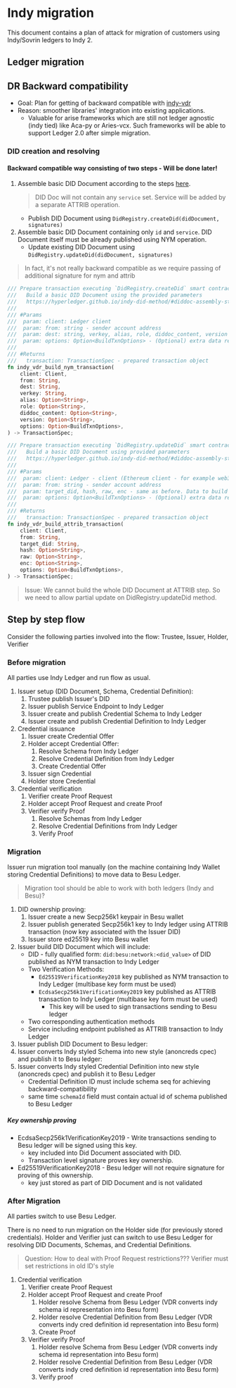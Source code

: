 # Indy migration

This document contains a plan of attack for migration of customers using Indy/Sovrin ledgers to Indy 2.

## Ledger migration

## DR Backward compatibility

* Goal: Plan for getting of backward compatible with [indy-vdr](https://github.com/hyperledger/indy-vdr)
* Reason: smoother libraries' integration into existing applications.
    * Valuable for arise frameworks which are still not ledger agnostic (indy tied) like Aca-py or Aries-vcx. Such frameworks will be able to support Ledger 2.0 after simple migration.

### DID creation and resolving

#### Backward compatible way consisting of two steps - Will be done later!

1. Assemble basic DID Document according to the steps [here](https://hyperledger.github.io/indy-did-method/#diddoc-assembly-steps).
   > DID Doc will not contain any `service` set. Service will be added by a separate ATTRIB operation.
    * Publish DID Document using `DidRegistry.createDid(didDocument, signatures)`
2. Assemble basic DID Document containing only `id` and `service`.  DID Document itself must be already published using NYM operation.
    * Update existing DID Document using `DidRegistry.updateDid(didDocument, signatures)`

> In fact, it's not really backward compatible as we require passing of additional signature for nym and attrib

```rust
/// Prepare transaction executing `DidRegistry.createDid` smart contract method 
///   Build a basic DID Document using the provided parameters
///   https://hyperledger.github.io/indy-did-method/#diddoc-assembly-steps
///
/// #Params
///  param: client: Ledger client
///  param: from: string - sender account address
///  param: dest: string, verkey, alias, role, diddoc_content, version - same as before. Data to build DID Document.
///  param: options: Option<BuildTxnOptions> - (Optional) extra data required for transaction preparation
///
/// #Returns
///   transaction: TransactionSpec - prepared transaction object 
fn indy_vdr_build_nym_transaction(
    client: Client,
    from: String,
    dest: String,
    verkey: String,
    alias: Option<String>,
    role: Option<String>,
    diddoc_content: Option<String>,
    version: Option<String>,
    options: Option<BuildTxnOptions>,
) -> TransactionSpec;

/// Prepare transaction executing `DidRegistry.updateDid` smart contract method 
///   Build a basic DID Document using provided parameters
///   https://hyperledger.github.io/indy-did-method/#diddoc-assembly-steps
///
/// #Params
///  param: client: Ledger - client (Ethereum client - for example web3::Http)
///  param: from: string - sender account address
///  param: target_did, hash, raw, enc - same as before. Data to build DID Document.
///  param: options: Option<BuildTxnOptions> - (Optional) extra data required for transaction preparation
///
/// #Returns
///   transaction: TransactionSpec - prepared transaction object 
fn indy_vdr_build_attrib_transaction(
    client: Client,
    from: String,
    target_did: String,
    hash: Option<String>,
    raw: Option<String>,
    enc: Option<String>,
    options: Option<BuildTxnOptions>,
) -> TransactionSpec;
```

> Issue: We cannot build the whole DID Document at ATTRIB step. So we need to allow partial update on DidRegistry.updateDid method.

## Step by step flow

Consider the following parties involved into the flow: Trustee, Issuer, Holder, Verifier

### Before migration

All parties use Indy Ledger and run flow as usual.

1. Issuer setup (DID Document, Schema, Credential Definition):
    1. Trustee publish Issuer's DID
    2. Issuer publish Service Endpoint to Indy Ledger
    3. Issuer create and publish Credential Schema to Indy Ledger
    4. Issuer create and publish Credential Definition to Indy Ledger
2. Credential issuance
    1. Issuer create Credential Offer
    2. Holder accept Credential Offer:
        1. Resolve Schema from Indy Ledger
        2. Resolve Credential Definition from Indy Ledger
        3. Create Credential Offer
    3. Issuer sign Credential
    4. Holder store Credential
3. Credential verification
    1. Verifier create Proof Request
    2. Holder accept Proof Request and create Proof
    3. Verifier verify Proof
        1. Resolve Schemas from Indy Ledger
        2. Resolve Credential Definitions from Indy Ledger
        3. Verify Proof

### Migration

Issuer run migration tool manually (on the machine containing Indy Wallet storing Credential Definitions) to move data to Besu Ledger.

> Migration tool should be able to work with both ledgers (Indy and Besu)?

1. DID ownership proving:
    1. Issuer create a new Secp256k1 keypair in Besu wallet
    2. Issuer publish generated Secp256k1 key to Indy ledger using ATTRIB transaction (now key associated with the Issuer DID)
    3. Issuer store ed25519 key into Besu wallet
2. Issuer build DID Document which will include:
    * DID - fully qualified form: `did:besu:network:<did_value>` of DID published as NYM transaction to Indy Ledger
    * Two Verification Methods:
        * `Ed25519VerificationKey2018` key published as NYM transaction to Indy Ledger (multibase key form must be used)
        * `EcdsaSecp256k1VerificationKey2019` key published as ATTRIB transaction to Indy Ledger (multibase key form must be used)
            * This key will be used to sign transactions sending to Besu ledger
    * Two corresponding authentication methods
    * Service including endpoint published as ATTRIB transaction to Indy Ledger
3. Issuer publish DID Document to Besu ledger:
4. Issuer converts Indy styled Schema into new style (anoncreds cpec) and publish it to Besu ledger:
5. Issuer converts Indy styled Credential Definition into new style (anoncreds cpec) and publish it to Besu Ledger
    * Credential Definition ID must include schema seq for achieving backward-compatibility
    * same time `schemaId` field must contain actual id of schema published to Besu Ledger

##### Key ownership proving

* EcdsaSecp256k1VerificationKey2019 - Write transactions sending to Besu ledger will be signed using this key.
    * key included into Did Document associated with DID.
    * Transaction level signature proves key ownership.
* Ed25519VerificationKey2018 - Besu ledger will not require signature for proving of this ownership.
    * key just stored as part of DID Document and is not validated

### After Migration

All parties switch to use Besu Ledger.

There is no need to run migration on the Holder side (for previously stored credentials).
Holder and Verifier just can switch to use Besu Ledger for resolving DID Documents, Schemas, and Credential Definitions.

> Question: How to deal with Proof Request restrictions??? Verifier must set restrictions in old ID's style

1. Credential verification
    1. Verifier create Proof Request
    2. Holder accept Proof Request and create Proof
        1. Holder resolve Schema from Besu Ledger (VDR converts indy schema id representation into Besu form)
        2. Holder resolve Credential Definition from Besu Ledger (VDR converts indy cred definition id representation into Besu form)
        3. Create Proof
    3. Verifier verify Proof
        1. Holder resolve Schema from Besu Ledger (VDR converts indy schema id representation into Besu form)
        2. Holder resolve Credential Definition from Besu Ledger (VDR converts indy cred definition id representation into Besu form)
        3. Verify proof

